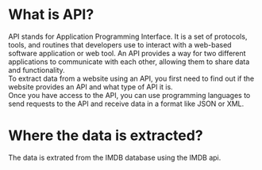 # What is API?
API stands for Application Programming Interface. It is a set of protocols, tools, and routines that developers use to interact with a web-based software application or web tool. An API provides a way for two different applications to communicate with each other, allowing them to share data and functionality.<br/>
To extract data from a website using an API, you first need to find out if the website provides an API and what type of API it is.<br/>
Once you have access to the API, you can use programming languages to send requests to the API and receive data in a format like JSON or XML.<br/>

# Where the data is extracted?
The data is extrated from the IMDB database using the IMDB api. 
